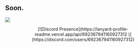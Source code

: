 ## Soon.

![](https://komarev.com/ghpvc/?username=sl34x&color=blueviolet&label=Ziyaretçi+Sayısı)

<div align="center">[![Discord Presence](https://lanyard-profile-readme.vercel.app/api/692367941160927312
                            )](https://discord.com/users/692367941160927312)</div>
